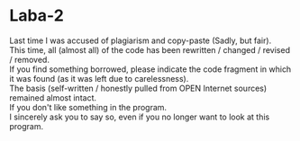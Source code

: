 # Laba-2
Last time I was accused of plagiarism and copy-paste (Sadly, but fair).<br/>
This time, all (almost all) of the code has been rewritten / changed / revised / removed.<br/>
If you find something borrowed, please indicate the code fragment in which it was found (as it was left due to carelessness).<br/>
The basis (self-written / honestly pulled from OPEN Internet sources) remained almost intact.<br/>
If you don't like something in the program.</br>
I sincerely ask you to say so, even if you no longer want to look at this program.
